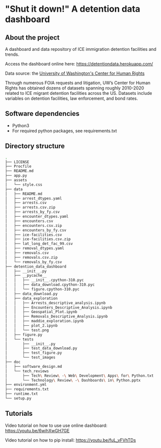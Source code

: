 # "Shut it down!" A detention data dashboard

## About the project

A dashboard and data repository of ICE immigration detention facilities and trends.

Access the dashboard online here: https://detentiondata.herokuapp.com/

Data source: the [University of Washington's Center for Human Rights](https://jsis.washington.edu/humanrights/)

Through numerous FOIA requests and litigation, UW’s Center for Human Rights has obtained dozens of
datasets spanning roughly 2010-2020 related to ICE migrant detention facilities across the US. 
Datasets include variables on detention facilities, law enforcement, and bond rates.

## Software dependencies

- Python3
- For required python packages, see requirements.txt

## Directory structure

```bash
.
├── LICENSE
├── Procfile
├── README.md
├── app.py
├── assets
│   └── style.css
├── data
│   ├── README.md
│   ├── arrest_dtypes.yaml
│   ├── arrests.csv
│   ├── arrests.csv.zip
│   ├── arrests_by_fy.csv
│   ├── encounter_dtypes.yaml
│   ├── encounters.csv
│   ├── encounters.csv.zip
│   ├── encounters_by_fy.csv
│   ├── ice-facilities.csv
│   ├── ice-facilities.csv.zip
│   ├── lat_long_det_fac_99.csv
│   ├── removal_dtypes.yaml
│   ├── removals.csv
│   ├── removals.csv.zip
│   └── removals_by_fy.csv
├── detention_data_dashboard
│   ├── __init__.py
│   ├── __pycache__
│   │   ├── __init__.cpython-310.pyc
│   │   ├── data_download.cpython-310.pyc
│   │   └── figure.cpython-310.pyc
│   ├── data_download.py
│   ├── data_exploration
│   │   ├── Arrests_descriptive_analysis.ipynb
│   │   ├── Encounters_Descriptive_Analysis.ipynb
│   │   ├── Geospatial_Plot.ipynb
│   │   ├── Removals_Descriptive_Analysis.ipynb
│   │   ├── maddie_exploration.ipynb
│   │   ├── plot_2.ipynb
│   │   └── test.png
│   ├── figure.py
│   └── tests
│       ├── __init__.py
│       ├── test_data_download.py
│       ├── test_figure.py
│       └── test_images
├── doc
│   ├── software_design.md
│   └── tech_reviews
│       ├── Tech\ Review\ -\ Web\ Development\ Apps\ for\ Python.txt
│       └── Technology\ Review\ -\ Dashboards\ in\ Python.pptx
├── environment.yml
├── requirements.txt
├── runtime.txt
└── setup.py
```

## Tutorials

Video tutorial on how to use use online dashboard: https://youtu.be/6wihXwGH7GE

Video tutorial on how to pip install: https://youtu.be/fuL_vFVhTDs
